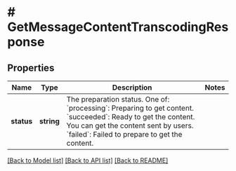# # GetMessageContentTranscodingResponse

## Properties

Name | Type | Description | Notes
------------ | ------------- | ------------- | -------------
**status** | **string** | The preparation status. One of:  &#x60;processing&#x60;: Preparing to get content. &#x60;succeeded&#x60;: Ready to get the content. You can get the content sent by users. &#x60;failed&#x60;: Failed to prepare to get the content. |

[[Back to Model list]](../../README.md#models) [[Back to API list]](../../README.md#endpoints) [[Back to README]](../../README.md)
